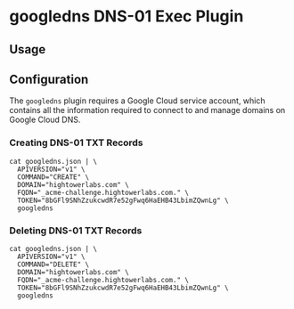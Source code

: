 # googledns DNS-01 Exec Plugin

## Usage

## Configuration

The `googledns` plugin requires a Google Cloud service account, which contains all the information required to connect to and manage domains on Google Cloud DNS.

### Creating DNS-01 TXT Records

```
cat googledns.json | \
  APIVERSION="v1" \
  COMMAND="CREATE" \
  DOMAIN="hightowerlabs.com" \
  FQDN="_acme-challenge.hightowerlabs.com." \
  TOKEN="8bGFl9SNhZzukcwdR7e52gFwq6HaEHB43LbimZQwnLg" \
  googledns
```

### Deleting DNS-01 TXT Records

```
cat googledns.json | \
  APIVERSION="v1" \
  COMMAND="DELETE" \
  DOMAIN="hightowerlabs.com" \
  FQDN="_acme-challenge.hightowerlabs.com." \
  TOKEN="8bGFl9SNhZzukcwdR7e52gFwq6HaEHB43LbimZQwnLg" \
  googledns
```
